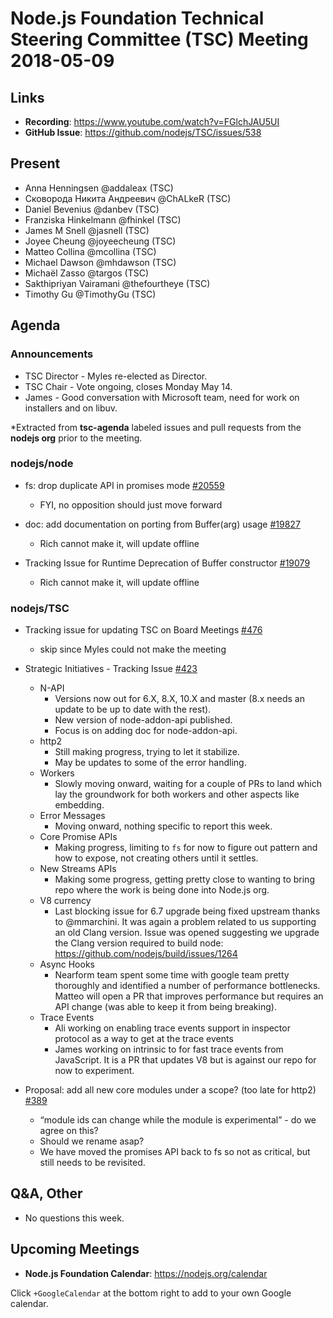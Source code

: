 # Node.js Foundation Technical Steering Committee (TSC) Meeting 2018-05-09

## Links

* **Recording**:  https://www.youtube.com/watch?v=FGlchJAU5UI
* **GitHub Issue**: https://github.com/nodejs/TSC/issues/538

## Present

* Anna Henningsen @addaleax (TSC)
* Сковорода Никита Андреевич @ChALkeR (TSC)
* Daniel Bevenius @danbev (TSC)
* Franziska Hinkelmann @fhinkel (TSC)
* James M Snell @jasnell (TSC)
* Joyee Cheung @joyeecheung (TSC)
* Matteo Collina @mcollina (TSC)
* Michael Dawson @mhdawson (TSC)
* Michaël Zasso @targos (TSC)
* Sakthipriyan Vairamani @thefourtheye (TSC)
* Timothy Gu @TimothyGu (TSC)

## Agenda

### Announcements


* TSC Director - Myles re-elected as Director.
* TSC Chair - Vote ongoing, closes Monday May 14.
* James - Good conversation with Microsoft team, need for work on installers and on libuv.

*Extracted from **tsc-agenda** labeled issues and pull requests from the **nodejs org** prior to the meeting.

### nodejs/node

* fs: drop duplicate API in promises mode [#20559](https://github.com/nodejs/node/pull/20559)
  * FYI, no opposition should just move forward

* doc: add documentation on porting from Buffer(arg) usage [#19827](https://github.com/nodejs/node/issues/19827)
  * Rich cannot make it, will update offline

* Tracking Issue for Runtime Deprecation of Buffer constructor [#19079](https://github.com/nodejs/node/issues/19079)
  * Rich cannot make it, will update offline

### nodejs/TSC

* Tracking issue for updating TSC on Board Meetings [#476](https://github.com/nodejs/TSC/issues/476)
  * skip since Myles could not make the meeting

* Strategic Initiatives - Tracking Issue [#423](https://github.com/nodejs/TSC/issues/423)
  * N-API
    * Versions now out for 6.X, 8.X, 10.X and master (8.x needs an update to be up to date with the rest).
    * New version of node-addon-api published.
    * Focus is on adding doc for node-addon-api.
  * http2
    * Still making progress, trying to let it stabilize.
    * May be updates to some of the error handling.
  * Workers
    * Slowly moving onward, waiting for a couple of PRs to land which lay the groundwork
      for both workers and other aspects like embedding.
  * Error Messages
    * Moving onward, nothing specific to report this week.
  * Core Promise APIs
    * Making progress, limiting to `fs` for now to figure out pattern and how to expose, not creating
      others until it settles.
  * New Streams APIs
    * Making some progress, getting pretty close to wanting to bring repo where the work is being
      done into Node.js org.
  * V8 currency
    * Last blocking issue for 6.7 upgrade being fixed upstream thanks to @mmarchini. It was again
      a problem related to us supporting an old Clang version. Issue was opened suggesting we
      upgrade the Clang version required to build node: https://github.com/nodejs/build/issues/1264
  * Async Hooks
    * Nearform team spent some time with google team pretty thoroughly and identified a number
      of performance bottlenecks. Matteo will open a PR that improves performance but requires
      an API change (was able to keep it from being breaking).
  * Trace Events
    * Ali working on enabling trace events support in inspector protocol as a way to get
      at the trace events
    * James working on intrinsic to for fast trace events from JavaScript. It is a PR that
      updates V8 but is against our repo for now to experiment.

* Proposal: add all new core modules under a scope? (too late for http2) [#389](https://github.com/nodejs/TSC/issues/389)
  * “module ids can change while the module is experimental” - do we agree on this?
  * Should we rename asap?
  * We have moved the promises API back to fs so not as critical, but still needs to be
    revisited.

## Q&A, Other

* No questions this week.

## Upcoming Meetings

* **Node.js Foundation Calendar**: https://nodejs.org/calendar

Click `+GoogleCalendar` at the bottom right to add to your own Google calendar.
